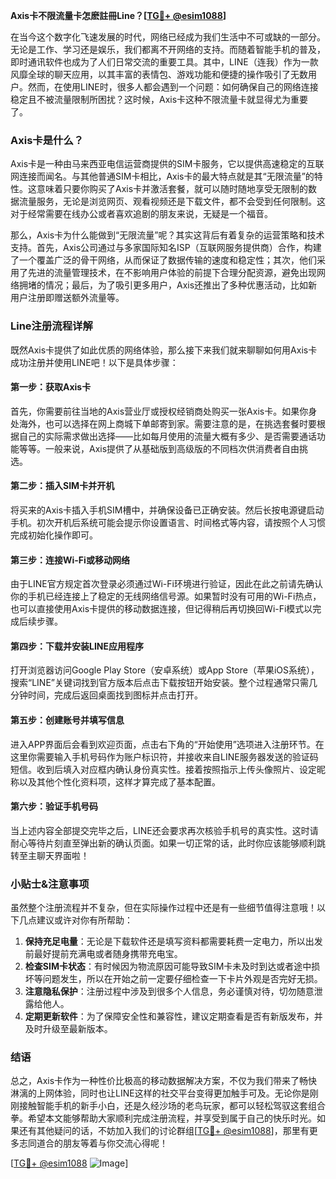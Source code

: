 **Axis卡不限流量卡怎麽註冊Line？[[TG💪+ @esim1088](https://t.me/s/esim1088)]**

在当今这个数字化飞速发展的时代，网络已经成为我们生活中不可或缺的一部分。无论是工作、学习还是娱乐，我们都离不开网络的支持。而随着智能手机的普及，即时通讯软件也成为了人们日常交流的重要工具。其中，LINE（连我）作为一款风靡全球的聊天应用，以其丰富的表情包、游戏功能和便捷的操作吸引了无数用户。然而，在使用LINE时，很多人都会遇到一个问题：如何确保自己的网络连接稳定且不被流量限制所困扰？这时候，Axis卡这种不限流量卡就显得尤为重要了。

### Axis卡是什么？

Axis卡是一种由马来西亚电信运营商提供的SIM卡服务，它以提供高速稳定的互联网连接而闻名。与其他普通SIM卡相比，Axis卡的最大特点就是其“无限流量”的特性。这意味着只要你购买了Axis卡并激活套餐，就可以随时随地享受无限制的数据流量服务，无论是浏览网页、观看视频还是下载文件，都不会受到任何限制。这对于经常需要在线办公或者喜欢追剧的朋友来说，无疑是一个福音。

那么，Axis卡为什么能做到“无限流量”呢？其实这背后有着复杂的运营策略和技术支持。首先，Axis公司通过与多家国际知名ISP（互联网服务提供商）合作，构建了一个覆盖广泛的骨干网络，从而保证了数据传输的速度和稳定性；其次，他们采用了先进的流量管理技术，在不影响用户体验的前提下合理分配资源，避免出现网络拥堵的情况；最后，为了吸引更多用户，Axis还推出了多种优惠活动，比如新用户注册即赠送额外流量等。

### Line注册流程详解

既然Axis卡提供了如此优质的网络体验，那么接下来我们就来聊聊如何用Axis卡成功注册并使用LINE吧！以下是具体步骤：

#### 第一步：获取Axis卡
首先，你需要前往当地的Axis营业厅或授权经销商处购买一张Axis卡。如果你身处海外，也可以选择在网上商城下单邮寄到家。需要注意的是，在挑选套餐时要根据自己的实际需求做出选择——比如每月使用的流量大概有多少、是否需要通话功能等等。一般来说，Axis提供了从基础版到高级版的不同档次供消费者自由挑选。

#### 第二步：插入SIM卡并开机
将买来的Axis卡插入手机SIM槽中，并确保设备已正确安装。然后长按电源键启动手机。初次开机后系统可能会提示你设置语言、时间格式等内容，请按照个人习惯完成初始化操作即可。

#### 第三步：连接Wi-Fi或移动网络
由于LINE官方规定首次登录必须通过Wi-Fi环境进行验证，因此在此之前请先确认你的手机已经连接上了稳定的无线网络信号源。如果暂时没有可用的Wi-Fi热点，也可以直接使用Axis卡提供的移动数据连接，但记得稍后再切换回Wi-Fi模式以完成后续步骤。

#### 第四步：下载并安装LINE应用程序
打开浏览器访问Google Play Store（安卓系统）或App Store（苹果iOS系统），搜索“LINE”关键词找到官方版本后点击下载按钮开始安装。整个过程通常只需几分钟时间，完成后返回桌面找到图标并点击打开。

#### 第五步：创建账号并填写信息
进入APP界面后会看到欢迎页面，点击右下角的“开始使用”选项进入注册环节。在这里你需要输入手机号码作为账户标识符，并接收来自LINE服务器发送的验证码短信。收到后填入对应框内确认身份真实性。接着按照指示上传头像照片、设定昵称以及其他个性化资料项，这样才算完成了基本配置。

#### 第六步：验证手机号码
当上述内容全部提交完毕之后，LINE还会要求再次核验手机号的真实性。这时请耐心等待片刻直至弹出新的确认页面。如果一切正常的话，此时你应该能够顺利跳转至主聊天界面啦！

### 小贴士&注意事项

虽然整个注册流程并不复杂，但在实际操作过程中还是有一些细节值得注意哦！以下几点建议或许对你有所帮助：

1. **保持充足电量**：无论是下载软件还是填写资料都需要耗费一定电力，所以出发前最好提前充满电或者随身携带充电宝。
2. **检查SIM卡状态**：有时候因为物流原因可能导致SIM卡未及时到达或者途中损坏等问题发生，所以在开始之前一定要仔细检查一下卡片外观是否完好无损。
3. **注意隐私保护**：注册过程中涉及到很多个人信息，务必谨慎对待，切勿随意泄露给他人。
4. **定期更新软件**：为了保障安全性和兼容性，建议定期查看是否有新版发布，并及时升级至最新版本。

### 结语

总之，Axis卡作为一种性价比极高的移动数据解决方案，不仅为我们带来了畅快淋漓的上网体验，同时也让LINE这样的社交平台变得更加触手可及。无论你是刚刚接触智能手机的新手小白，还是久经沙场的老鸟玩家，都可以轻松驾驭这套组合拳。希望本文能够帮助大家顺利完成注册流程，并享受到属于自己的快乐时光。如果还有其他疑问的话，不妨加入我们的讨论群组[[TG💪+ @esim1088](https://t.me/s/esim1088)]，那里有更多志同道合的朋友等着与你交流心得呢！

[[TG💪+ @esim1088](https://t.me/s/esim1088) ![Image](https://i.postimg.cc/4NQfJmqS/Snipaste-2025-05-13-00-14-12.png)]